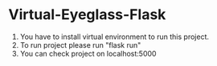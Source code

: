 # Virtual-Eyeglass-Flask

1. You have to install virtual environment to run this project.
2. To run project please run "flask run"
3. You can check project on localhost:5000
